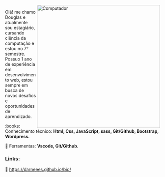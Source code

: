<img src="https://raw.githubusercontent.com/MicaelliMedeiros/micaellimedeiros/master/image/computer-illustration.png" min-width="400px" max-width="400px" width="400px" align="right" alt="Computador">

<p align="left"> 
  Olá! me chamo Douglas e atualmente sou estagiário, cursando ciência da computação e estou no 7° semestre. Possuo 1 ano de experiência em desenvolvimento web, estou sempre em busca de novos desafios e oportunidades de aprendizado.
</p>

<p align="left">
  :books: Conhecimento técnico: <strong>Html, Css, JavaScript, sass, Git/Github, Bootstrap, Wordpress.</strong>
</p>

<p align="left">
  💼 Ferramentas: <strong>Vscode, Git/Github.</strong>
</p>

<h3>Links:</h3>

:pushpin: https://darneees.github.io/bio/
